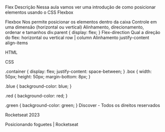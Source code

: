 Flex
Descrição
Nessa aula vamos ver uma introdução de como posicionar elementos usando o CSS Flexbox

Flexbox
Nos permite posicionar os elementos dentro da caixa
Controle em uma dimensão (horizontal ou vertical)
Alinhamento, direcionamento, ordenar e tamanhos
div.parent {
	display: flex;
}
Flex-direction
Qual a direção do flex: horizontal ou vertical
row | column
Alinhamento
justify-content
align-items

HTML

<div class="container">
  <div class="box blue"></div>
  <div class="box red"></div>
  <div class="box green"></div>
</div>

CSS

.container {
    display: flex;
    justify-content: space-between;
}
.box {
  width: 50px;
  height: 50px;
  margin-bottom: 8px;
}

.blue {
  background-color: blue;
}

.red {
    background-color: red;
}

.green {
    background-color: green;
}
Discover - Todos os direitos reservados

Rocketseat 2023



Posicionando foguetes | Rocketseat